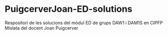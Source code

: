# PuigcerverJoan-ED-solutions
Respositori de les solucions del mòdul ED de grups DAW1 i DAM1S en CIPFP Mislata del docent Joan Puigcerver

